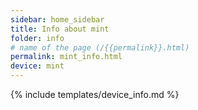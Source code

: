 ```yaml
---
sidebar: home_sidebar
title: Info about mint
folder: info
# name of the page (/{{permalink}}.html)
permalink: mint_info.html
device: mint
---
```

{% include templates/device_info.md %}
